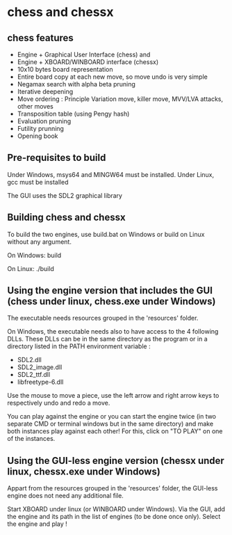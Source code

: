 # chess and chessx

## chess features

- Engine + Graphical User Interface (chess) and
- Engine + XBOARD/WINBOARD interface (chessx)
- 10x10 bytes board representation
- Entire board copy at each new move, so move undo is very simple
- Negamax search with alpha beta pruning
- Iterative deepening
- Move ordering : Principle Variation move, killer move, MVV/LVA attacks, other moves
- Transposition table (using Pengy hash)
- Evaluation pruning
- Futility prunning
- Opening book

## Pre-requisites to build

Under Windows, msys64 and MINGW64 must be installed.
Under Linux, gcc must be installed

The GUI uses the SDL2 graphical library

## Building chess and chessx

To build the two engines, use build.bat on Windows or build on Linux without any argument.

On Windows: 
build

On Linux: 
./build

## Using the engine version that includes the GUI (chess under linux, chess.exe under Windows)

The executable needs resources grouped in the 'resources' folder.

On Windows, the executable needs also to have access to the 4 following DLLs. These DLLs can be in the same directory as the program or in a directory listed in the PATH environment variable :
- SDL2.dll
- SDL2_image.dll
- SDL2_ttf.dll
- libfreetype-6.dll

Use the mouse to move a piece, use the left arrow and right arrow keys to respectively undo and redo a move.

You can play against the engine or you can start the engine twice (in two separate CMD or terminal windows but in the same directory) and make both instances play against each other! For this, click on "TO PLAY" on one of the instances.

## Using the GUI-less engine version (chessx under linux, chessx.exe under Windows)

Appart from the resources grouped in the 'resources' folder, the GUI-less engine does not need any additional file.

Start XBOARD under linux (or WINBOARD under Windows). Via the GUI, add the engine and its path in the list of engines (to be done once only). Select the engine and play !


